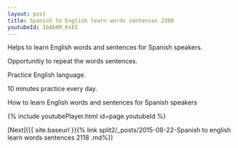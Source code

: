 ```yaml
---
layout: post
title: Spanish to English learn words sentences 2300 
youtubeId: IbAbKM_KsEI
---
```

 
 
Helps to learn English words and sentences for Spanish speakers.

Opportunitiy to repeat the words sentences. 

Practice English language. 
 
10 minutes practice every day. 
 
How to learn English words and sentences for Spanish speakers 
 
{% include youtubePlayer.html id=page.youtubeId %}
 
 
[Next]({{ site.baseurl }}{% link  split2/_posts/2015-08-22-Spanish to english learn words sentences 2118 .md%})
 
